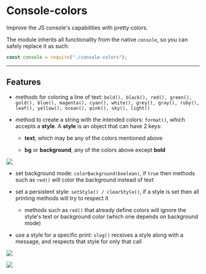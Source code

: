# Console-colors

Improve the JS console's capabilities with pretty colors.

The module inherits all functionality from the native ```console```, so you can safely replace it as such:

```js 
const console = require("./console-colors");
```

-----

## Features

  - methods for coloring a line of text: ```bold(), black(), red(), green(), gold(), blue(), magenta(), cyan(), white(), grey(), gray(), ruby(), leaf(), yellow(), ocean(), pink(), sky(), light()```
  
  - method to create a string with the intended colors: ```format()```, which accepts a **style**. A **style** is an object that can have 2 keys:
  
      - **text**, which may be any of the colors mentioned above
      
      - **bg** or **background**, any of the colors above except **bold**
  
![](https://i.imgur.com/fineExl.png)
  
  - set background mode: ```colorBackground(boolean)```, if ```true``` then methods such as ```red()``` will color the background instead of text
  
  - set a persistent style: ```setStyle() / clearStyle()```, if a style is set then all printing methods will try to respect it
  
       - methods such as ```red()``` that already define colors will ignore the style's text or background color (which one depends on background mode)
       
  - use a style for a specific print: ```slog()``` receives a style along with a message, and respects that style for only that call
  
![](https://i.imgur.com/wA9YnWN.png)

![](https://i.imgur.com/Mk43ba8.png)
